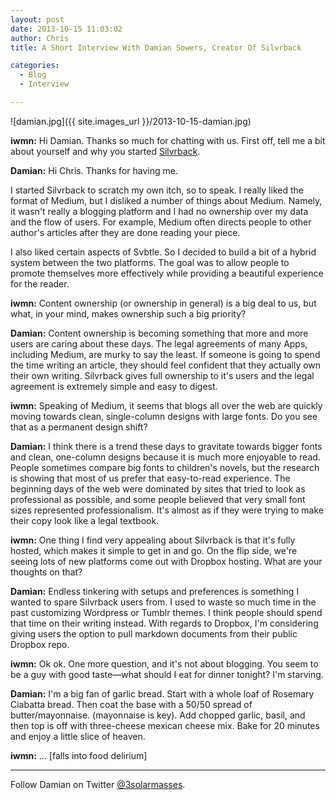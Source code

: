 ```yaml
---
layout: post
date: 2013-10-15 11:03:02
author: Chris
title: A Short Interview With Damian Sowers, Creator Of Silvrback

categories:
  - Blog
  - Interview

---
```


![damian.jpg]({{ site.images_url }}/2013-10-15-damian.jpg)

<!-- excerpt -->

**iwmn:** Hi Damian. Thanks so much for chatting with us. First off, tell me a bit about yourself and why you started [Silvrback](https://www.silvrback.com/).

**Damian:** Hi Chris. Thanks for having me. 

I started Silvrback to scratch my own itch, so to speak. I really liked the format of Medium, but I disliked a number of things about Medium. Namely, it wasn't really a blogging platform and I had no ownership over my data and the flow of users. For example, Medium often directs people to other author's articles after they are done reading your piece. 

I also liked certain aspects of Svbtle. So I decided to build a bit of a hybrid system between the two platforms. The goal was to allow people to promote themselves more effectively while providing a beautiful experience for the reader. 

<!-- /excerpt -->

**iwmn:** Content ownership (or ownership in general) is a big deal to us, but what, in your mind, makes ownership such a big priority?

**Damian:** Content ownership is becoming something that more and more users are caring about these days. The legal agreements of many Apps, including Medium, are murky to say the least. If someone is going to spend the time writing an article, they should feel confident that they actually own their own writing. Silvrback gives full ownership to it's users and the legal agreement is extremely simple and easy to digest. 

**iwmn:** Speaking of Medium, it seems that blogs all over the web are quickly moving towards clean, single-column designs with large fonts. Do you see that as a permanent design shift?

**Damian:** I think there is a trend these days to gravitate towards bigger fonts and clean, one-column designs because it is much more enjoyable to read. People sometimes compare big fonts to children's novels, but the research is showing that most of us prefer that easy-to-read experience. The beginning days of the web were dominated by sites that tried to look as professional as possible, and some people believed that very small font sizes represented professionalism. It's almost as if they were trying to make their copy look like a legal textbook. 

**iwmn:** One thing I find very appealing about Silvrback is that it's fully hosted, which makes it simple to get in and go. On the flip side, we're seeing lots of new platforms come out with Dropbox hosting. What are your thoughts on that?

**Damian:** Endless tinkering with setups and preferences is something I wanted to spare Silvrback users from. I used to waste so much time in the past customizing Wordpress or Tumblr themes. I think people should spend that time on their writing instead. With regards to Dropbox, I'm considering giving users the option to pull markdown documents from their public Dropbox repo.

**iwmn:** Ok ok. One more question, and it's not about blogging. You seem to be a guy with good taste—what should I eat for dinner tonight? I'm starving.

**Damian:** I'm a big fan of garlic bread. Start with a whole loaf of Rosemary Ciabatta bread. Then coat the base with a 50/50 spread of butter/mayonnaise. (mayonnaise is key). Add chopped garlic, basil, and then top is off with three-cheese mexican cheese mix. Bake for 20 minutes and enjoy a little slice of heaven.

**iwmn:** ... [falls into food delirium]

***

Follow Damian on Twitter [@3solarmasses](https://twitter.com/3solarmasses).
